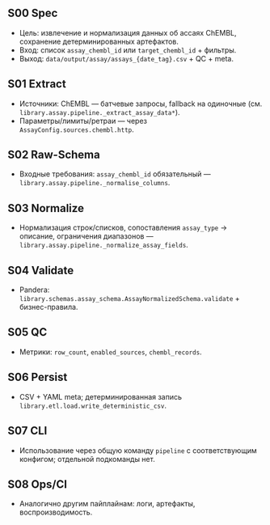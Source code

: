 <!-- Generated from template: docs/_templates/staging_template.md -->

## S00 Spec
- Цель: извлечение и нормализация данных об ассаях ChEMBL, сохранение детерминированных артефактов.
- Вход: список `assay_chembl_id` или `target_chembl_id` + фильтры.
- Выход: `data/output/assay/assays_{date_tag}.csv` + QC + meta.

## S01 Extract
- Источники: ChEMBL — батчевые запросы, fallback на одиночные (см. `library.assay.pipeline._extract_assay_data*`).
- Параметры/лимиты/ретраи — через `AssayConfig.sources.chembl.http`.

## S02 Raw-Schema
- Входные требования: `assay_chembl_id` обязательный — `library.assay.pipeline._normalise_columns`.

## S03 Normalize
- Нормализация строк/списков, сопоставления `assay_type` → описание, ограничения диапазонов — `library.assay.pipeline._normalize_assay_fields`.

## S04 Validate
- Pandera: `library.schemas.assay_schema.AssayNormalizedSchema.validate` + бизнес-правила.

## S05 QC
- Метрики: `row_count`, `enabled_sources`, `chembl_records`.

## S06 Persist
- CSV + YAML meta; детерминированная запись `library.etl.load.write_deterministic_csv`.

## S07 CLI
- Использование через общую команду `pipeline` с соответствующим конфигом; отдельной подкоманды нет.

## S08 Ops/CI
- Аналогично другим пайплайнам: логи, артефакты, воспроизводимость.

